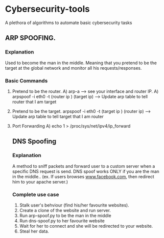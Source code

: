 # Cybersecurity-tools
A plethora of algorithms to automate basic cybersecurity tasks


## ARP SPOOFING.
 ### Explanation
 Used to become the man in the middle. 
 Meaning that you pretend to be the target at the global network and monitor all his requests/responses. 
 ### Basic Commands
1) Pretend to be the router.
    A) arp-a --> see your interface and router IP.
    A) arpspoof -i eth0 -t (router ip ) (target ip) --> Update arp table to tell router that I am target

2) Pretend to be the target.
    arpspoof -i eth0 -t (target ip ) (router ip) --> Update arp table to tell target that I am router

3) Port Forwarding 
    A) echo 1 > /proc/sys/net/ipv4/ip_forward 
    
    ## DNS Spoofing
    
    ### Explanation
    A method to sniff packets and forward user to a custom server when a specific DNS request is send.
    DNS spoof works ONLY if you are the man in the middle..
    (ex. If users browses www.facebook.com, then redirect him to your apache server.) 
    
    ### Complete use case
    1) Stalk user's behviour (find his/her favourite websites).
    2) Create a clone of the website and run server.
    3) Run arp-spoof.py to be the man in the middle
    4) Run dns-spoof.py to her favourite website
    5) Wait for her to connect and she will be redirected to your website.
    6) Steal her data.
    
